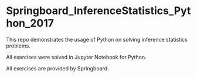 # Springboard_InferenceStatistics_Python_2017

This repo demonstrates the usage of Python on solving inference statistics problems.

All exercises were solved in Jupyter Notebook for Python.

All exercises are provided by Springboard.
